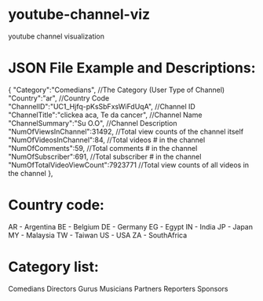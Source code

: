 youtube-channel-viz
===================

youtube channel visualization 


JSON File Example and Descriptions:
============
 {
    "Category":"Comedians",	//The Category (User Type of Channel) <br>
    "Country":"ar",	//Country Code <br>
    "ChannelID":"UC1_Hjfq-pKsSbFxsWiFdUqA",	//Channel ID <br>
    "ChannelTitle":"clickea aca, Te da cancer", //Channel Name
    "ChannelSummary":"Su O.O", //Channel Description
    "NumOfViewsInChannel":31492,	//Total view counts of the channel itself
    "NumOfVideosInChannel":84,	//Total videos # in the channel
    "NumOfComments":59,	//Total comments # in the channel
    "NumOfSubscriber":691,	//Total subscriber # in the channel
    "NumOfTotalVideoViewCount":7923771	//Total view counts of all videos in the channel
  },
  
  

Country code:
============
AR - Argentina
BE - Belgium
DE - Germany
EG - Egypt
IN - India
JP - Japan
MY - Malaysia
TW - Taiwan
US - USA
ZA - SouthAfrica

Category list:
=============
Comedians
Directors
Gurus
Musicians
Partners
Reporters
Sponsors
